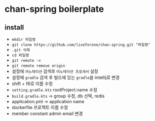 # chan-spring boilerplate

## install
* `mkdir 파일명`
* `git clone https://github.com/liveforone/chan-spring.git "파일명"`
* `.git 삭제`
* `cd 파일명`
* `git remote -v`
* `git remote remove origin`
* 설정에 `어노테이션` 검색후 `어노테이션 프로세서` 설정
* 설정에 `gradle` 검색 후 빌드에 있는 `gradle`을 intellij로 변경
* shift + f6로 이름 수정
* `setting.gradle.kts` rootProject.name 수정
* `build.gradle.kts` -> group 수정, db 선택, redis
* application.yml -> application name
* dockerfile 프로젝트 이름 수정
* member constant admin email 변경
